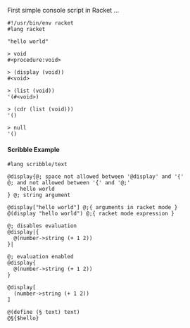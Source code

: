 First simple console script in Racket ...

```racket
#!/usr/bin/env racket
#lang racket

"hello world"

```

```
> void
#<procedure:void>

> (display (void))
#<void>

> (list (void))
'(#<void>)

> (cdr (list (void)))
'()

> null
'()

```

#### Scribble Example

```racket
#lang scribble/text

@display{@; space not allowed between '@display' and '{'
@; and not allowed between '{' and '@;'
    hello world
} @; string argument

@display["hello world"] @;{ arguments in racket mode }
@(display "hello world") @;{ racket mode expression }

@; disables evaluation
@display|{
  @(number->string (+ 1 2))
}|
```

```racket
@; evaluation enabled
@display{
  @(number->string (+ 1 2))
}

@display[
  (number->string (+ 1 2))
]

@(define (§ text) text)
@§{$hello}
```
